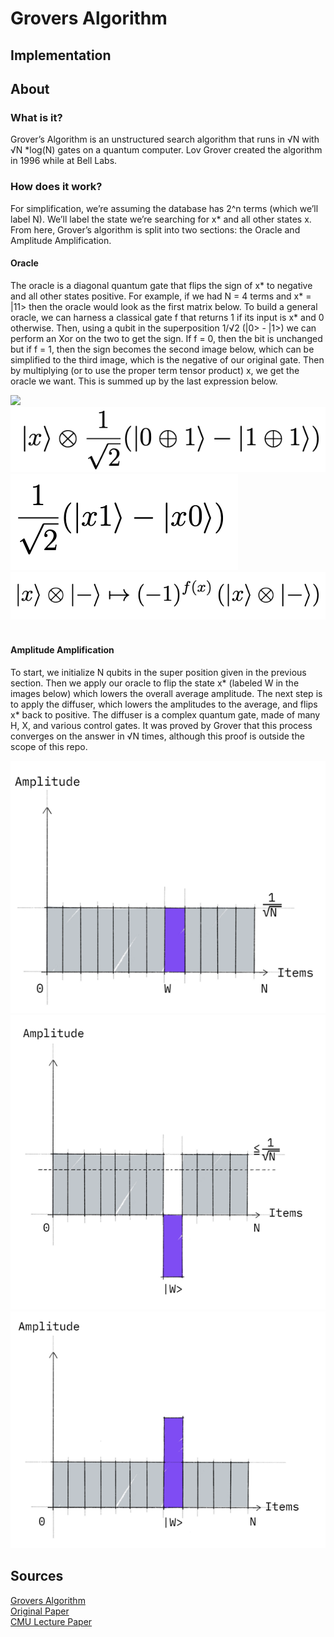 # Grovers Algorithm
## Implementation

## About
### What is it?
Grover’s Algorithm is an unstructured search algorithm that runs in √N with √N \*log(N) gates on a quantum computer. Lov Grover created the algorithm in 1996 while at Bell Labs.

### How does it work?
For simplification, we’re assuming the database has 2^n terms (which we’ll label N). We’ll label the state we’re searching for x\* and all other states x. From here, Grover’s algorithm is split into two sections: the Oracle and Amplitude Amplification. 

#### Oracle
The oracle is a diagonal quantum gate that flips the sign of x\* to negative and all other states positive. For example, if we had N = 4 terms and x\* = |11\> then the oracle would look as the first matrix below.
To build a general oracle, we can harness a classical gate f that returns 1 if its input is x\* and 0 otherwise. Then, using a qubit in the superposition 1/√2 (|0\> - |1\>) we can perform an Xor on the two to get the sign. If f = 0, then the bit is unchanged but if f = 1, then the sign becomes the second image below, which can be simplified to the third image, which is the negative of our original gate. Then by multiplying (or to use the proper term tensor product) x, we get the oracle we want. This is summed up by the last expression below.

![](imagesScreen%20Shot%202023-02-28%20at%208.35.01%20AM.png) <br>
![](images/Screen%20Shot%202023-02-28%20at%208.35.55%20AM.png) <br>
![](images/Screen%20Shot%202023-02-28%20at%208.36.08%20AM.png) <br>
![](images/Screen%20Shot%202023-02-28%20at%208.35.43%20AM.png) <br><br>

#### Amplitude Amplification
To start, we initialize N qubits in the super position given in the previous section. Then we apply our oracle to flip the state x\* (labeled W in the images below) which lowers the overall average amplitude. The next step is to apply the diffuser, which lowers the amplitudes to the average, and flips x\* back to positive. The diffuser is a complex quantum gate, made of many H, X, and various control gates. It was proved by Grover that this process converges on the answer in √N times, although this proof is outside the scope of this repo. 

![](images/Screen%20Shot%202023-02-28%20at%208.36.27%20AM.png) <br>
![](images/Screen%20Shot%202023-02-28%20at%208.36.34%20AM.png) <br>
![](images/Screen%20Shot%202023-02-28%20at%208.36.39%20AM.png) <br>

## Sources
[Grovers Algorithm](https://qiskit.org/textbook/ch-algorithms/grover.html#3.-Example:-3-Qubits-) <br>
[Original Paper](https://arxiv.org/pdf/quant-ph/9605043.pdf) <br>
[CMU Lecture Paper](https://www.cs.cmu.edu/~odonnell/quantum15/lecture04.pdf)
